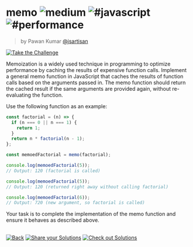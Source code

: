 <!--info-header-start--><h1>memo <img src="https://img.shields.io/badge/-medium-d9901a" alt="medium"/> <img src="https://img.shields.io/badge/-%23javascript-999" alt="#javascript"/> <img src="https://img.shields.io/badge/-%23performance-999" alt="#performance"/></h1><blockquote><p>by Pawan Kumar <a href="https://github.com/jsartisan" target="_blank">@jsartisan</a></p></blockquote><p><a href="https://frontend-challenges.com/challenges/55-memo" target="_blank"><img src="https://img.shields.io/badge/-Take%20the%20Challenge-0d99ff?logo=javascript&logoColor=white" alt="Take the Challenge"/></a> </p><!--info-header-end-->

Memoization is a widely used technique in programming to optimize performance by caching the results of expensive function calls. Implement a general memo function in JavaScript that caches the results of function calls based on the arguments passed in. The memo function should return the cached result if the same arguments are provided again, without re-evaluating the function.

Use the following function as an example:

```js index.js
const factorial = (n) => {
  if (n === 0 || n === 1) {
    return 1;
  }
  return n * factorial(n - 1);
};

const memoedFactorial = memo(factorial);

console.log(memoedFactorial(5));
// Output: 120 (factorial is called)

console.log(memoedFactorial(5));
// Output: 120 (returned right away without calling factorial)

console.log(memoedFactorial(6));
// Output: 720 (new argument, so factorial is called)
```

Your task is to complete the implementation of the memo function and ensure it behaves as described above.

<!--info-footer-start--><br><a href="../../README.md" target="_blank"><img src="https://img.shields.io/badge/-Back-grey" alt="Back"/></a> <a href="https://github.com/jsartisan/frontend-challenges/issues/new?template=answer.md&labels=answer,55,undefined&title=55%20-%20memo%20-%20undefined&body=" target="_blank"><img src="https://img.shields.io/badge/-Share%20your%20Solutions-teal" alt="Share your Solutions"/></a> <a href="https://github.com/jsartisan/frontend-challenges/issues?q=label%3A55+label%3Aanswer+sort%3Areactions-%2B1-desc" target="_blank"><img src="https://img.shields.io/badge/-Check%20out%20Solutions-de5a77?logo=awesome-lists&logoColor=white" alt="Check out Solutions"/></a> <!--info-footer-end-->
